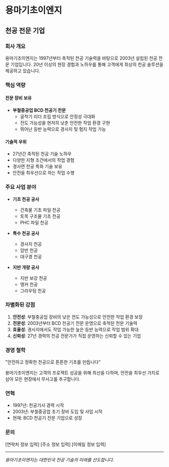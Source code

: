 # 용마기초이엔지
## 천공 전문 기업

### 회사 개요
용마기초이엔지는 1997년부터 축적된 천공 기술력을 바탕으로 2003년 설립된 천공 전문 기업입니다. 20년 이상의 현장 경험과 노하우를 통해 고객에게 최상의 천공 솔루션을 제공하고 있습니다.

### 핵심 역량
#### 전문 장비 보유
- **부철중공업 BCD 천공기 전문**
  - 굴착기 리더 조립 방식으로 안정성 극대화
  - 전도 가능성을 현저히 낮춘 안전한 작업 환경 구현
  - 뛰어난 등반 능력으로 경사지 및 험지 작업 가능

#### 기술적 우위
- 27년간 축적된 천공 기술 노하우
- 다양한 지형 조건에서의 작업 경험
- 경사면 천공 특화 기술 보유
- 안전을 최우선으로 하는 작업 수행

### 주요 사업 분야
- **기초 천공 공사**
  - 건축물 기초 파일 천공
  - 토목 구조물 기초 천공
  - PHC 파일 천공
  
- **특수 천공 공사**
  - 경사지 천공
  - 암반 천공
  - 대구경 천공
  
- **지반 개량 공사**
  - 지반 보강 천공
  - 앵커 천공
  - 그라우팅 천공

### 차별화된 강점
1. **안전성**: 부철중공업 장비의 낮은 전도 가능성으로 안전한 작업 환경 보장
2. **전문성**: 2003년부터 BCD 천공기 전문 운영으로 축적된 전문 기술력
3. **효율성**: 경사지에서도 작업 가능한 높은 등반 능력으로 작업 범위 확대
4. **신뢰성**: 27년 경력의 천공 전문가가 직접 운영하는 신뢰할 수 있는 기업

### 경영 철학
"안전하고 정확한 천공으로 튼튼한 기초를 만듭니다"

용마기초이엔지는 고객의 프로젝트 성공을 위해 최선을 다하며, 안전을 최우선 가치로 삼아 모든 현장에서 무사고를 추구합니다.

### 연혁
- 1997년: 천공기사 경력 시작
- 2003년: 부철중공업 초기 장비 도입 및 사업 시작
- 현재: BCD 천공기 전문 기업으로 성장

### 문의
[연락처 정보 입력]
[주소 정보 입력]
[이메일 정보 입력]

---
*용마기초이엔지는 대한민국 천공 기술의 미래를 선도합니다.*